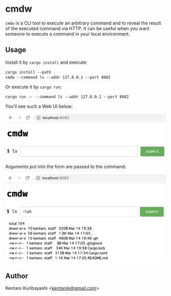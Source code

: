 # cmdw

`cmdw` is a CLI tool to execute an arbitrary command and to reveal the result of the executed command via HTTP. It can be useful when you want someone to execute a command in your local environment.

## Usage

Install it by `cargo install` and execute:

```shell
cargo install --path .
cmdw --command ls --addr 127.0.0.1 --port 8082
```

Or execute it by `cargo run`:

```shell
cargo run -- --command ls --addr 127.0.0.1 --port 8082
```

You'll see such a Web UI below:

![](./screenshot1.png)

Arguments put into the form are passed to the command:

![](./screenshot2.png)


## Author

Kentaro Kuribayashi &lt;kentarok@gmail.com&gt;
